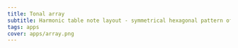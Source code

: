 ```yaml
---
title: Tonal array
subtitle: Harmonic table note layout - symmetrical hexagonal pattern of interval sequences.
tags: apps
cover: apps/array.png
---
```



<client-only>
  <tonal-space />
</client-only>